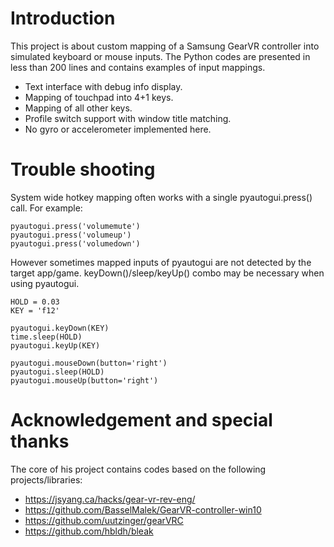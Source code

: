 # Introduction
This project is about custom mapping of a Samsung GearVR controller into simulated keyboard or mouse inputs.
The Python codes are presented in less than 200 lines and contains examples of input mappings. 
- Text interface with debug info display.
- Mapping of touchpad into 4+1 keys.
- Mapping of all other keys.
- Profile switch support with window title matching.
- No gyro or accelerometer implemented here.

# Trouble shooting

System wide hotkey mapping often works with a single pyautogui.press() call. For example:
```
pyautogui.press('volumemute') 
pyautogui.press('volumeup') 
pyautogui.press('volumedown')
```
However sometimes mapped inputs of pyautogui are not detected by the target app/game.
keyDown()/sleep/keyUp() combo may be necessary when using pyautogui.
```
HOLD = 0.03
KEY = 'f12'

pyautogui.keyDown(KEY)
time.sleep(HOLD)
pyautogui.keyUp(KEY)  

pyautogui.mouseDown(button='right')
pyautogui.sleep(HOLD)
pyautogui.mouseUp(button='right')
```

# Acknowledgement and special thanks
The core of his project contains codes based on the following projects/libraries:
- https://jsyang.ca/hacks/gear-vr-rev-eng/
- https://github.com/BasselMalek/GearVR-controller-win10
- https://github.com/uutzinger/gearVRC
- https://github.com/hbldh/bleak
